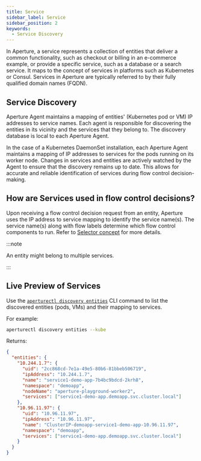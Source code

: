 ```yaml
---
title: Service
sidebar_label: Service
sidebar_position: 2
keywords:
  - Service Discovery
---
```


In Aperture, a service represents a collection of entities that deliver a common
functionality, such as checkout or billing in an e-commerce example, or provide
a specific service, such as a database or a search service. It maps to the
concept of services in platforms such as Kubernetes or Consul. Services in
Aperture are typically referred to by their fully qualified domain names (FQDN).

## Service Discovery

Aperture Agent maintains a mapping of entities' (Kubernetes pod or VM) IP
addresses to service names. Each agent is responsible for discovering the
entities in its vicinity and the services that they belong to. The discovery
database is local to each Aperture Agent.

In the case of a Kubernetes DaemonSet installation, each Aperture Agent
maintains a mapping of IP addresses to services for the pods running on its
worker node. Changes in services and entities are actively watched by the Agent
to ensure that the discovery remains up to date. This allows for accurate and
reliable identification of services during flow control decision-making.

<!-- vale off -->

## How are Services used in flow control decisions?

<!-- vale on -->

Upon receiving a flow control decision request from an entity, Aperture uses the
IP address to service mapping to identify the service name(s). The service
name(s) along with flow labels determine which flow control components to run.
Refer to [Selector concept](/concepts/selector.md) for more details.

:::note

An entity might belong to multiple services.

:::

## Live Preview of Services

Use the
[`aperturectl discovery entities`](/reference/aperture-cli/aperturectl/discovery/entities/entities.md)
CLI command to list the discovered entities (pods, VMs) and their mapping to
services.

For example:

```sh
aperturectl discovery entities --kube
```

Returns:

```json
{
  "entities": {
    "10.244.1.7": {
      "uid": "2cc868cd-7e1a-49e5-80b6-81bbeb506719",
      "ipAddress": "10.244.1.7",
      "name": "service1-demo-app-7b4bc9bdcd-2krh8",
      "namespace": "demoapp",
      "nodeName": "aperture-playground-worker2",
      "services": ["service1-demo-app.demoapp.svc.cluster.local"]
    },
    "10.96.11.97": {
      "uid": "10.96.11.97",
      "ipAddress": "10.96.11.97",
      "name": "ClusterIP-demoapp-service1-demo-app-10.96.11.97",
      "namespace": "demoapp",
      "services": ["service1-demo-app.demoapp.svc.cluster.local"]
    }
  }
}
```
